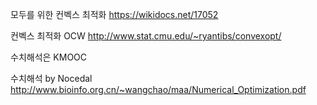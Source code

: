 

모두를 위한 컨벡스 최적화
https://wikidocs.net/17052

컨벡스 최적화 OCW
http://www.stat.cmu.edu/~ryantibs/convexopt/

수치해석은 KMOOC

수치해석 by Nocedal
http://www.bioinfo.org.cn/~wangchao/maa/Numerical_Optimization.pdf


